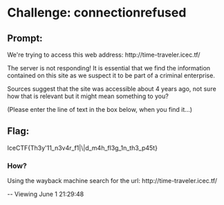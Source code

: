 <h1> Challenge: connectionrefused</h1>

<h2>Prompt:</h2> 
We're trying to access this web address: http://time-traveler.icec.tf/

The server is not responding! It is essential that we find the information contained on this site as we suspect it to be part of a criminal enterprise.

Sources suggest that the site was accessible about 4 years ago, not sure how that is relevant but it might mean something to you?

(Please enter the line of text in the box below, when you find it...)

<h2>Flag:</h2> 
IceCTF{Th3y'11_n3v4r_f1|\|d_m4h_fl3g_1n_th3_p45t}

<h3>How?</h3>
Using the wayback machine search for the url: http://time-traveler.icec.tf/

-- Viewing June 1 21:29:48
